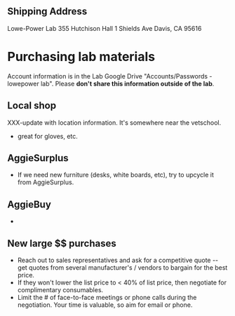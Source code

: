 ## Shipping Address
Lowe-Power Lab
355 Hutchison Hall
1 Shields Ave
Davis, CA 95616

# Purchasing lab materials
Account information is in the Lab Google Drive "Accounts/Passwords - lowepower lab". Please **don't share this information outside of the lab**. 

## Local shop 
XXX-update with location information.  It's somewhere near the vetschool. 
* great for gloves, etc.

## AggieSurplus
* If we need new furniture (desks, white boards, etc), try to upcycle it from AggieSurplus.  
## AggieBuy
* 

## New large $$ purchases
* Reach out to sales representatives and ask for a competitive quote -- get quotes from several manufacturer's / vendors to bargain for the best price.
* If they won't lower the list price to < 40% of list price, then negotiate for complimentary consumables. 
* Limit the # of face-to-face meetings or phone calls during the negotiation.  Your time is valuable, so aim for email or phone. 